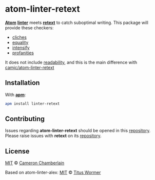 # atom-linter-retext

[**Atom**][atom] [**linter**][linter] meets [**retext**][retext] to catch
suboptimal writing. This package will provide these checkers:

- [cliches](https://github.com/dunckr/retext-cliches)
- [equality](https://github.com/retextjs/retext-equality)
- [intensify](https://github.com/retextjs/retext-intensify)
- [profanities](https://github.com/retextjs/retext-profanities)

It does not include [readability](https://github.com/retextjs/retext-readability), and this is the main difference with [camjc/atom-linter-retext](https://github.com/camjc/atom-linter-retext)

## Installation

With [**apm**][apm]:

```sh
apm install linter-retext
```

## Contributing

Issues regarding **atom-linter-retext** should be opened in this
[repository][linter-issues].
Please raise issues with **retext** on its [repository][retext-issues].

## License

[MIT][license] © [Cameron Chamberlain][author]

Based on atom-linter-alex:
[MIT][license] © [Titus Wormer][author]

<!-- Definitions. -->

[atom]: https://atom.io

[linter]: https://github.com/AtomLinter/Linter

[retext]: https://github.com/wooorm/retext

[apm]: https://github.com/atom/apm

[license]: LICENSE

[author]: http://camjc.com

[linter-issues]: https://github.com/camjc/atom-linter-retext/issues

[retext-issues]: https://github.com/wooorm/retext/issues
